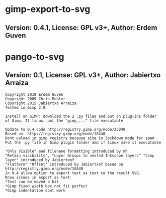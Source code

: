 # gimp-export-to-svg
## Version: 0.4.1, License: GPL v3+, Author: Erdem Guven
# pango-to-svg
## Version: 0.1, License: GPL v3+, Author: Jabiertxo Arraiza
```
Copyright 2010 Erdem Guven
Copyright 2009 Chris Mohler
Copyright 2015 Jabiertxo Arraiza
Tested in Gimp 2.8

Install on GIMP: download the 2 .py files and put on plug-ins folder of Gimp. If linux, put the "gimp_..." file executable

Update to 0.4 code http://registry.gimp.org/node/25049
Based on  http://registry.gimp.org/node/18440
Dont upload in gimp registry because site in lockdown mode for spam
Put the .py file in Gimp plugin folder and if linux make it executable

"Only Visible" and filename formatting introduced by mh
"Retain visibility", "Layer Groups to nested Inkscape layers" "Crop layer" introduced by Jabiertxof
"Flattern" "Offset" introduced by Jabiertxof based on  http://registry.gimp.org/node/18440
In 0.4 allow option to export text as text to the result SVG.
Know issues in export as text:
*Text can be moved a bit
*Gimp fixed width box not fit perfect
*Gimp indentation dont work
```
